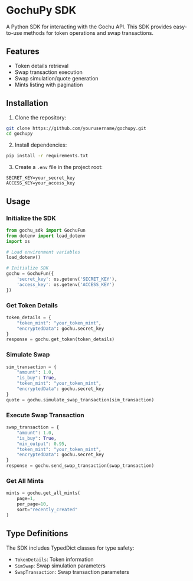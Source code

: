 # GochuPy SDK

A Python SDK for interacting with the Gochu API. This SDK provides easy-to-use methods for token operations and swap transactions.

## Features

- Token details retrieval
- Swap transaction execution
- Swap simulation/quote generation
- Mints listing with pagination

## Installation

1. Clone the repository:
```bash
git clone https://github.com/yourusername/gochupy.git
cd gochupy
```

2. Install dependencies:
```bash
pip install -r requirements.txt
```

3. Create a `.env` file in the project root:
```env
SECRET_KEY=your_secret_key
ACCESS_KEY=your_access_key
```

## Usage

### Initialize the SDK

```python
from gochu_sdk import GochuFun
from dotenv import load_dotenv
import os

# Load environment variables
load_dotenv()

# Initialize SDK
gochu = GochuFun({
    'secret_key': os.getenv('SECRET_KEY'),
    'access_key': os.getenv('ACCESS_KEY')
})
```

### Get Token Details

```python
token_details = {
    "token_mint": "your_token_mint",
    "encryptedData": gochu.secret_key
}
response = gochu.get_token(token_details)
```

### Simulate Swap

```python
sim_transaction = {
    "amount": 1.0,
    "is_buy": True,
    "token_mint": "your_token_mint",
    "encryptedData": gochu.secret_key
}
quote = gochu.simulate_swap_transaction(sim_transaction)
```

### Execute Swap Transaction

```python
swap_transaction = {
    "amount": 1.0,
    "is_buy": True,
    "min_output": 0.95,
    "token_mint": "your_token_mint",
    "encryptedData": gochu.secret_key
}
response = gochu.send_swap_transaction(swap_transaction)
```

### Get All Mints

```python
mints = gochu.get_all_mints(
    page=1,
    per_page=10,
    sort="recently_created"
)
```

## Type Definitions

The SDK includes TypedDict classes for type safety:

- `TokenDetails`: Token information
- `SimSwap`: Swap simulation parameters
- `SwapTransaction`: Swap transaction parameters
